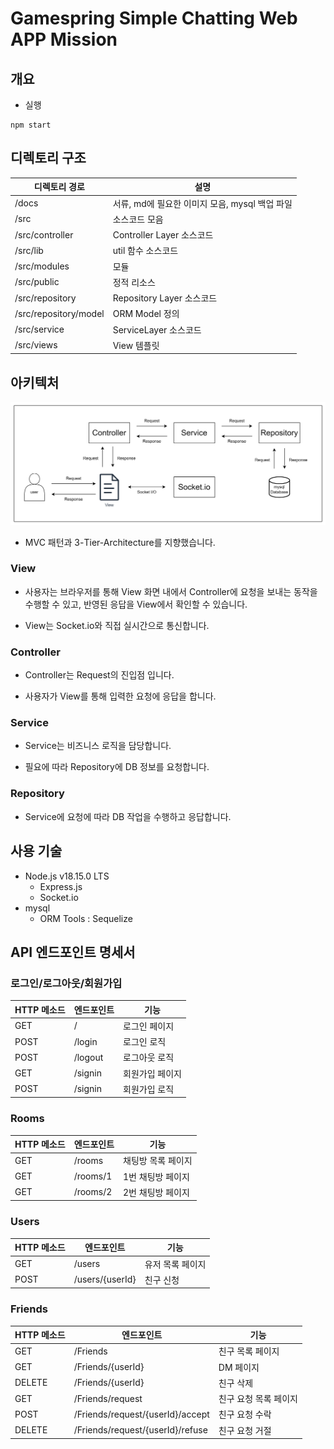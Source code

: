 # Gamespring Simple Chatting Web APP Mission

## 개요

- 실행

<pre><code>npm start</code></pre>

## 디렉토리 구조

| 디렉토리 경로         | 설명                                           |
| --------------------- | ---------------------------------------------- |
| /docs                 | 서류, md에 필요한 이미지 모음, mysql 백업 파일 |
| /src                  | 소스코드 모음                                  |
| /src/controller       | Controller Layer 소스코드                      |
| /src/lib              | util 함수 소스코드                             |
| /src/modules          | 모듈                                           |
| /src/public           | 정적 리소스                                    |
| /src/repository       | Repository Layer 소스코드                      |
| /src/repository/model | ORM Model 정의                                 |
| /src/service          | ServiceLayer 소스코드                          |
| /src/views            | View 템플릿                                    |

## 아키텍처

![architecture](./docs/img/Architecture.png)

- MVC 패턴과 3-Tier-Architecture를 지향했습니다.

### View

- 사용자는 브라우저를 통해 View 화면 내에서 Controller에 요청을 보내는 동작을 수행할 수 있고, 반영된 응답을 View에서 확인할 수 있습니다.

- View는 Socket.io와 직접 실시간으로 통신합니다.

### Controller

- Controller는 Request의 진입점 입니다.

- 사용자가 View를 통해 입력한 요청에 응답을 합니다.

### Service

- Service는 비즈니스 로직을 담당합니다.

- 필요에 따라 Repository에 DB 정보를 요청합니다.

### Repository

- Service에 요청에 따라 DB 작업을 수행하고 응답합니다.

## 사용 기술

- Node.js v18.15.0 LTS
  - Express.js
  - Socket.io
- mysql
  - ORM Tools : Sequelize

## API 엔드포인트 명세서

### 로그인/로그아웃/회원가입

| HTTP 메소드 | 엔드포인트 | 기능            |
| ----------- | ---------- | --------------- |
| GET         | /          | 로그인 페이지   |
| POST        | /login     | 로그인 로직     |
| POST        | /logout    | 로그아웃 로직   |
| GET         | /signin    | 회원가입 페이지 |
| POST        | /signin    | 회원가입 로직   |

### Rooms

| HTTP 메소드 | 엔드포인트 | 기능               |
| ----------- | ---------- | ------------------ |
| GET         | /rooms     | 채팅방 목록 페이지 |
| GET         | /rooms/1   | 1번 채팅방 페이지  |
| GET         | /rooms/2   | 2번 채팅방 페이지  |

### Users

| HTTP 메소드 | 엔드포인트      | 기능             |
| ----------- | --------------- | ---------------- |
| GET         | /users          | 유저 목록 페이지 |
| POST        | /users/{userId} | 친구 신청        |

### Friends

| HTTP 메소드 | 엔드포인트                       | 기능                  |
| ----------- | -------------------------------- | --------------------- |
| GET         | /Friends                         | 친구 목록 페이지      |
| GET         | /Friends/{userId}                | DM 페이지             |
| DELETE      | /Friends/{userId}                | 친구 삭제             |
| GET         | /Friends/request                 | 친구 요청 목록 페이지 |
| POST        | /Friends/request/{userId}/accept | 친구 요청 수락        |
| DELETE      | /Friends/request/{userId}/refuse | 친구 요청 거절        |
